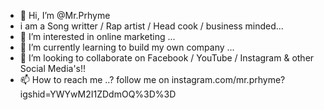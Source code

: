 - 👋 Hi, I’m @Mr.Prhyme
- i am a Song writter / Rap artist / Head cook / business minded...
- 👀 I’m interested in online marketing ...
- 🌱 I’m currently learning to build my own company ...
- 💞️ I’m looking to collaborate on Facebook / YouTube / Instagram & other Social Media's!!
- 📫 How to reach me ..? 
follow me on instagram.com/mr.prhyme?igshid=YWYwM2I1ZDdmOQ%3D%3D
<!---
Prhyme23/Prhyme23 is a ✨ special ✨ repository because its `README.md` (this file) appears on your GitHub profile.
You can click the Preview link to take a look at your changes.
--->
